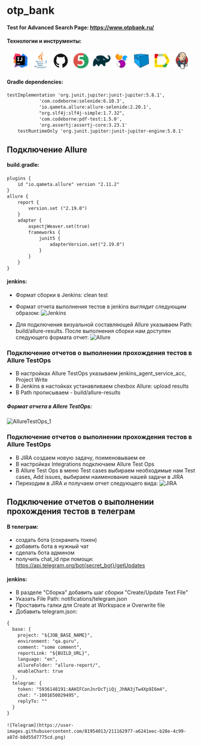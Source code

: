 # otp_bank
#### Test for Advanced Search Page: https://www.otpbank.ru/ 
#### Технологии и инструменты:
<p align="center">
<a href="https://www.jetbrains.com/idea/"><img src="/icons/Intelij_IDEA.png" width="50" height="50"  alt="IDEA"/></a>
<a href="https://www.java.com/"><img src="/icons/Java.png" width="50" height="50"  alt="Java"/></a>
<a href="https://github.com/"><img src="/icons/GitHub-Mark.png" width="50" height="50"  alt="Github"/></a>
<a href="https://junit.org/junit5/"><img src="/icons/JUnit5.png" width="50" height="50"  alt="JUnit 5"/></a>
<a href="https://gradle.org/"><img src="/icons/Gradle.png" width="50" height="50"  alt="Gradle"/></a>
<a href="https://selenide.org/"><img src="/icons/Selenide.png" width="50" height="50"  alt="Selenide"/></a>
<a href="https://aerokube.com/selenoid/"><img src="/icons/Selenoid.png" width="50" height="50"  alt="Selenoid"/></a>
<a href="https://github.com/allure-framework/allure2"><img src="/icons/Allure_Report.png" width="50" height="50"  alt="Allure"/></a>
<a href="https://www.jenkins.io/"><img src="/icons/Jenkins.png" width="50" height="50"  alt="Jenkins"/></a>
</p>

#### Gradle dependencies:
```
testImplementation 'org.junit.jupiter:junit-jupiter:5.8.1',
            'com.codeborne:selenide:6.10.3',
            'io.qameta.allure:allure-selenide:2.20.1',
            "org.slf4j:slf4j-simple:1.7.32",
            'com.codeborne:pdf-test:1.5.0',
            'org.assertj:assertj-core:3.23.1'
    testRuntimeOnly 'org.junit.jupiter:junit-jupiter-engine:5.8.1'
```
## Подключение Allure
#### build.gradle:
```
plugins {
    id "io.qameta.allure" version "2.11.2"
}
allure {
    report {
        version.set ("2.19.0")
    }
    adapter {
        aspectjWeaver.set(true)
        frameworks {
            junit5 {
                adapterVersion.set("2.19.0")
            }
        }
    }
}
```
#### jenkins:
- Формат сборки в Jenkins: clean test
- Формат отчета выполнения тестов в jenkins выглядит следующим образом:
![Jenkins](https://user-images.githubusercontent.com/81954013/211161554-8a30f4e0-a948-41fe-9a9e-32cc3b12e2b7.png)


- Для подключения визуальной составляющей Allure указываем Path: build/allure-results. После выполнения сборки нам доступен следующего формата отчет:
![Allure](https://user-images.githubusercontent.com/81954013/211161438-fee0f0ba-8ad6-4388-9662-d056e10ea9cf.png)

### Подключение отчетов о выполнении прохождения тестов в Allure TestOps
- В настройках Allure TestOps указываем jenkins_agent_service_acc, Project Write
- В Jenkins в настойках устанавливаем chexbox Allure: upload results
- В Path прописываем - build/allure-results
##### Формат отчета в Allere TestOps:
![AllureTestOps_1](https://user-images.githubusercontent.com/81954013/211161947-704ebb4f-c68a-4107-b6ed-d84db5b44584.png)

### Подключение отчетов о выполнении прохождения тестов в Allure TestOps
- В JIRA создаем новую задачу, поименовываем ее
- В настройках Integrations подключаем Allure Test Ops
- В Allure Test Ops в меню Test cases выбираем необходимые нам Test cases, Add issues, выбираем наименование нашей задачи в JIRA
- Переходим в JIRA и получаем отчет следующего вида:
![JIRA](https://user-images.githubusercontent.com/81954013/211162188-21dbaeab-9a05-42ea-91cf-5dd5120ce06c.png)

## Подключение отчетов о выполнении прохождения тестов в телеграм
#### В телеграм:
- создать бота (сохранить токен)
- добавить бота в нужный чат
- сделать бота админом
- получить chat_id при помощи: https://api.telegram.org/bot{secret_bot}/getUpdates
#### jenkins:
- В разделе "Сборка" добавить шаг сборки "Create/Update Text File"
- Указать File Path: notifications/telegram.json
- Проставить галки для Create at Workspace и Overwrite file
- Добавить telegram.json:
```
{
  base: {
    project: "${JOB_BASE_NAME}",
    environment: "qa.guru",
    comment: "some comment",
    reportLink: "${BUILD_URL}",
    language: "en",
    allureFolder: "allure-report/",
    enableChart: true
  },
  telegram: {
    token: "5936148191:AAHIFConJnrDcTjiQj_JhNA3jTw4Xp9I6m4",
    chat: "-1001650029495",
    replyTo: ""
  }
}

![Telegram](https://user-images.githubusercontent.com/81954013/211162977-a6241eec-b28e-4c99-a87d-b8d55d7775cd.png)


